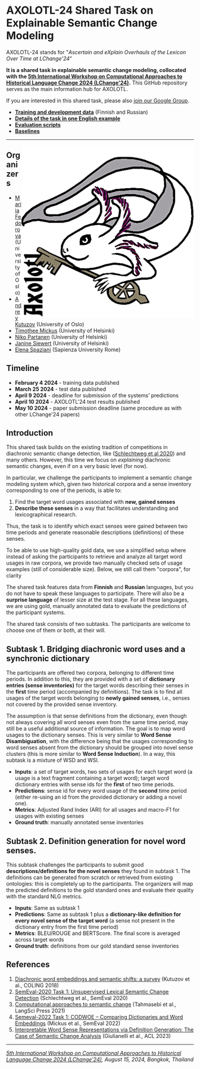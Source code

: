 # AXOLOTL-24 Shared Task on Explainable Semantic Change Modeling

AXOLOTL-24 stands for "_Ascertain and eXplain Overhauls of the Lexicon Over Time at LChange'24_"

**It is a shared task in explainable semantic change modeling, collocated with the 
[5th International Workshop on Computational Approaches to Historical Language Change 2024 (LChange'24)](https://www.changeiskey.org/event/2024-acl-lchange/).**
This GitHub repository serves as the main information hub for AXOLOTL. 

If you are interested in this shared task, please also [join our Google Group](https://groups.google.com/g/axolotl-24/).

- **[Training and development data](https://github.com/ltgoslo/axolotl24_shared_task/tree/main/data)** (Finnish and Russian)
- **[Details of the task in one English example](https://github.com/ltgoslo/axolotl24_shared_task/tree/main/example.md)**
- **[Evaluation scripts](https://github.com/ltgoslo/axolotl24_shared_task/tree/main/code/evaluation)**
- **[Baselines](https://github.com/ltgoslo/axolotl24_shared_task/tree/main/code/baselines)**

---
<img align="right" src="axolotl24.png" alt="Axolotl24" title="Axolotl24">

## Organizers
- [Mariia Fedorova](https://www.mn.uio.no/ifi/english/people/aca/mariiaf/) (University of Oslo)
- [Andrey Kutuzov](https://www.mn.uio.no/ifi/english/people/aca/andreku/) (University of Oslo)
- [Timothee Mickus](https://timotheemickus.github.io/) (University of Helsinki)
- [Niko Partanen](https://researchportal.helsinki.fi/en/persons/niko-partanen) (University of Helsinki)
- [Janine Siewert](https://researchportal.helsinki.fi/en/persons/janine-siewert) (University of Helsinki)
- [Elena Spaziani](https://phd.uniroma1.it/web/ELENA-SPAZIANI_nP1755394_EN.aspx) (Sapienza University Rome)

## Timeline
- **February 4 2024** - training data published
- **March 25 2024** - test data published
- **April 9 2024** - deadline for submission of the systems’ predictions
- **April 10 2024** - AXOLOTL'24 test results published
- **May 10 2024** - paper submission deadline (same procedure as with other LChange'24 papers)

## Introduction
This shared task builds on the existing tradition of competitions in diachronic semantic change detection, like ([Schlechtweg et al 2020](https://aclanthology.org/2020.semeval-1.1/)) and many others. 
However, this time we focus on _explaining_ diachronic semantic changes, even if on a very basic level (for now).

In particular, we challenge the participants to implement a semantic change modeling system which, given two historical corpora and a sense inventory corresponding to one of the periods, is able to:
1. Find the target word usages associated with **new, gained senses** 
2. **Describe these senses** in a way that facilitates understanding and lexicographical research.

Thus, the task is to  identify which exact senses were gained between two time periods and generate reasonable descriptions (definitions) of these senses.

To be able to use high-quality gold data, we use a simplified setup where instead of asking the participants to retrieve and analyze all target word usages in raw corpora, we provide two manually checked sets of usage examples (still of considerable size). Below, we still call them "corpora", for clarity

The shared task features data from **Finnish** and **Russian** languages, but you do not have to speak these languages to participate. 
There will also  be a **surprise language** of lesser size at the test stage. For all these languages, we are using gold, manually annotated data to evaluate the predictions of the participant systems.

The shared task consists of two subtasks. The participants are welcome to choose one of them or both, at their will.

## Subtask 1. Bridging diachronic word uses and a synchronic dictionary

The participants are offered two corpora, belonging to different time periods. In addition to this, they are provided with a set of **dictionary entries (sense inventories)** for the target words describing their senses in the **first** time period (accompanied by definitions). The task is to find all usages of the target words belonging to **newly gained senses**, i.e., senses not covered by the provided sense inventory. 

The assumption is that sense definitions from the dictionary, even though not always covering all word senses even from the same time period, may still be a useful additional source of information. The goal is to map word usages to the dictionary senses. This is very similar to **Word Sense Disambiguation**, with the difference being that the usages corresponding to word senses absent from the dictionary should be grouped into novel sense clusters (this is more similar to **Word Sense Induction**). In a way, this subtask is a mixture of WSD and WSI.


* **Inputs**: a set of target words, two sets of usages for each target word (a usage is a  text fragment containing a target word); target word dictionary entries with sense ids for the **first** of two time periods.
* **Predictions**: sense id for every word usage of the **second** time period (either re-using an id from the provided dictionary or adding a novel one). 
* **Metrics**: Adjusted Rand Index (ARI) for all usages and macro-F1 for usages with existing senses
* **Ground truth**: manually annotated sense inventories


## Subtask 2. Definition generation for novel word senses.

This subtask challenges the participants to submit good **descriptions/definitions for the novel senses** they found in subtask 1. The definitions can be generated from scratch or retrieved from existing ontologies: this is completely up to the participants. The organizers will map the predicted definitions to the gold standard ones and evaluate their quality with the standard NLG metrics.

* **Inputs**: Same as subtask 1
* **Predictions**: Same as subtask 1 plus a **dictionary-like definition for every novel sense of the target word** (a sense not present in the dictionary entry from the first time period)
* **Metrics**: BLEU/ROUGE and BERTScore. The final score is averaged across target words
* **Ground truth**: definitions from our gold standard sense inventories

## References
1. [Diachronic word embeddings and semantic shifts: a survey](https://aclanthology.org/C18-1117/) (Kutuzov et al., COLING 2018)
2. [SemEval-2020 Task 1: Unsupervised Lexical Semantic Change Detection](https://aclanthology.org/2020.semeval-1.1/) (Schlechtweg et al., SemEval 2020)
3. [Computational approaches to semantic change](https://zenodo.org/records/5040241) (Tahmasebi et al., LangSci Press 2021)
4. [Semeval-2022 Task 1: CODWOE – Comparing Dictionaries and Word Embeddings](https://aclanthology.org/2022.semeval-1.1/) (Mickus et al., SemEval 2022)
5. [Interpretable Word Sense Representations via Definition Generation: The Case of Semantic Change Analysis](https://aclanthology.org/2023.acl-long.176/) (Giulianelli et al., ACL 2023)

---

_[5th International Workshop on Computational Approaches to Historical Language Change 2024 (LChange'24)](https://www.changeiskey.org/event/2024-acl-lchange/), August 15, 2024, Bangkok, Thailand_
